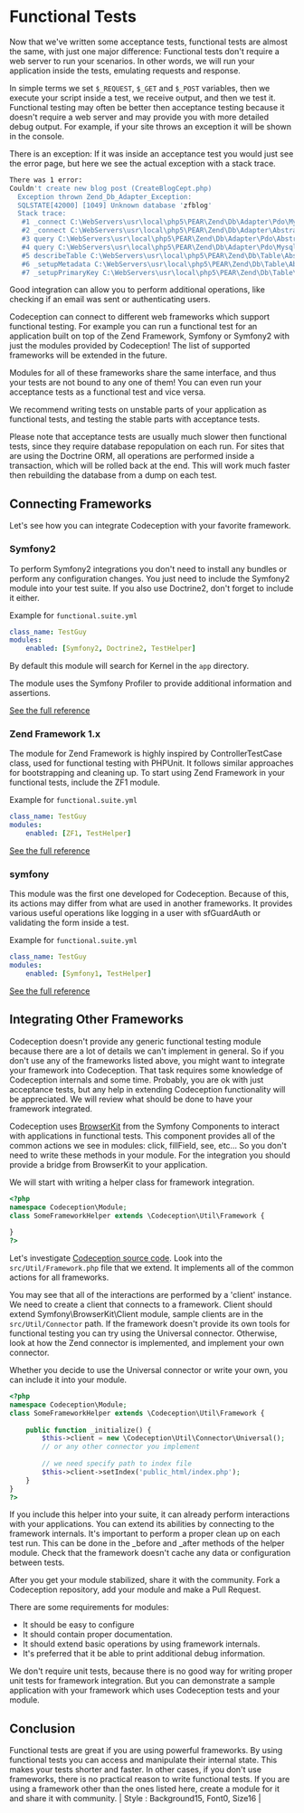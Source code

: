 # Functional Tests

Now that we've written some acceptance tests, functional tests are almost the same, with just one major difference: Functional tests don't require a web server to run your scenarios. In other words, we will run your application inside the tests, emulating requests and response.

In simple terms we set `$_REQUEST`, `$_GET` and `$_POST` variables, then we execute your script inside a test, we receive output, and then we test it. 
Functional testing may often be better then acceptance testing because it doesn't require a web server and may provide you with more detailed debug output. For example, if your site throws an exception it will be shown in the console. 

There is an exception: If it was inside an acceptance test you would just see the error page, but here we see the actual exception with a stack trace. 

```bash
There was 1 error:
Couldn't create new blog post (CreateBlogCept.php)
  Exception thrown Zend_Db_Adapter_Exception:
  SQLSTATE[42000] [1049] Unknown database 'zfblog'
  Stack trace:
   #1 _connect C:\WebServers\usr\local\php5\PEAR\Zend\Db\Adapter\Pdo\Mysql.php:109
   #2 _connect C:\WebServers\usr\local\php5\PEAR\Zend\Db\Adapter\Abstract.php:459
   #3 query C:\WebServers\usr\local\php5\PEAR\Zend\Db\Adapter\Pdo\Abstract.php:238
   #4 query C:\WebServers\usr\local\php5\PEAR\Zend\Db\Adapter\Pdo\Mysql.php:169
   #5 describeTable C:\WebServers\usr\local\php5\PEAR\Zend\Db\Table\Abstract.php:835
   #6 _setupMetadata C:\WebServers\usr\local\php5\PEAR\Zend\Db\Table\Abstract.php:874
   #7 _setupPrimaryKey C:\WebServers\usr\local\php5\PEAR\Zend\Db\Table\Abstract.php:982
```

Good integration can allow you to perform additional operations, like checking if an email was sent or authenticating users.

Codeception can connect to different web frameworks which support functional testing. For example you can run a functional test for an application built on top of the Zend Framework, Symfony or Symfony2 with just the modules provided by Codeception! The list of supported frameworks will be extended in the future.

Modules for all of these frameworks share the same interface, and thus your tests are not bound to any one of them!
You can even run your acceptance tests as a functional test and vice versa.

We recommend writing tests on unstable parts of your application as functional tests, and testing the stable parts with acceptance tests. 

Please note that acceptance tests are usually much slower then functional tests, since they require database repopulation on each run. For sites that are using the Doctrine ORM, all operations are performed inside a transaction, which will be rolled back at the end. This will work much faster then rebuilding the database from a dump on each test. 

## Connecting Frameworks

Let's see how you can integrate Codeception with your favorite framework. 

### Symfony2

To perform Symfony2 integrations you don't need to install any bundles or perform any configuration changes.
You just need to include the Symfony2 module into your test suite. If you also use Doctrine2, don't forget to include it either.

Example for `functional.suite.yml`

```yaml
class_name: TestGuy
modules:
    enabled: [Symfony2, Doctrine2, TestHelper] 
```

By default this module will search for Kernel in the `app` directory.

The module uses the Symfony Profiler to provide additional information and assertions.

[See the full reference](http://codeception.com/docs/modules/Symfony2)

### Zend Framework 1.x

The module for Zend Framework is highly inspired by ControllerTestCase class, used for functional testing with PHPUnit. 
It follows similar approaches for bootstrapping and cleaning up. To start using Zend Framework in your functional tests, include the ZF1 module.

Example for `functional.suite.yml`

```yaml
class_name: TestGuy
modules:
    enabled: [ZF1, TestHelper] 
```

[See the full reference](http://codeception.com/docs/modules/ZF1)

### symfony

This module was the first one developed for Codeception. Because of this, its actions may differ from what are used in another frameworks.
It provides various useful operations like logging in a user with sfGuardAuth or validating the form inside a test.

Example for `functional.suite.yml`

```yaml
class_name: TestGuy
modules:
    enabled: [Symfony1, TestHelper] 
```

[See the full reference](http://codeception.com/docs/modules/Symfony1)

## Integrating Other Frameworks

Codeception doesn't provide any generic functional testing module because there are a lot of details we can't implement in general.
So if you don't use any of the frameworks listed above, you might want to integrate your framework into Codeception. That task requires some knowledge of Codeception internals and some time. Probably, you are ok with just acceptance tests, but any help in extending Codeception functionality will be appreciated. We will review what should be done to have your framework integrated.

Codeception uses [BrowserKit](https://github.com/symfony/BrowserKit) from the Symfony Components to interact with applications in functional tests. This component provides all of the common actions we see in modules: click, fillField, see, etc... So you don't need to write these methods in your module. For the integration you should provide a bridge from BrowserKit to your application.

We will start with writing a helper class for framework integration.

```php
<?php
namespace Codeception\Module;
class SomeFrameworkHelper extends \Codeception\Util\Framework {
     
}
?>
```

Let's investigate [Codeception source code](https://github.com/Codeception/Codeception).
Look into the `src/Util/Framework.php` file that we extend. It implements all of the common actions for all frameworks.

You may see that all of the interactions are performed by a 'client' instance. We need to create a client that connects to a framework.
Client should extend Symfony\BrowserKit\Client module, sample clients are in the `src/Util/Connector` path. 
If the framework doesn't provide its own tools for functional testing you can try using the Universal connector. Otherwise, look at how the Zend connector is implemented, and implement your own connector.

Whether you decide to use the Universal connector or write your own, you can include it into your module.

```php
<?php
namespace Codeception\Module;
class SomeFrameworkHelper extends \Codeception\Util\Framework {
     
    public function _initialize() {
        $this->client = new \Codeception\Util\Connector\Universal();
        // or any other connector you implement
        
        // we need specify path to index file
        $this->client->setIndex('public_html/index.php');
    }     
}
?>
```

If you include this helper into your suite, it can already perform interactions with your applications.
You can extend its abilities by connecting to the framework internals. 
It's important to perform a proper clean up on each test run. 
This can be done in the _before and _after methods of the helper module. Check that the framework doesn't cache any data or configuration between tests.

After you get your module stabilized, share it with the community. Fork a Codeception repository, add your module and make a Pull Request.

There are some requirements for modules:
* It should be easy to configure
* It should contain proper documentation.
* It should extend basic operations by using framework internals.
* It's preferred that it be able to print additional debug information.

We don't require unit tests, because there is no good way for writing proper unit tests for framework integration.
But you can demonstrate a sample application with your framework which uses Codeception tests and your module. 

## Conclusion

Functional tests are great if you are using powerful frameworks. By using functional tests you can access and manipulate their internal state. 
This makes your tests shorter and faster. In other cases, if you don't use frameworks, there is no practical reason to write functional tests.
If you are using a framework other than the ones listed here, create a module for it and share it with community.
| Style : Background15, Font0, Size16 |